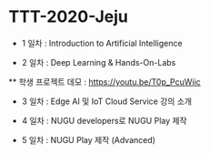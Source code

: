 # TTT-2020-Jeju
* 1 일차 : Introduction to Artificial Intelligence

* 2 일차 : Deep Learning & Hands-On-Labs

 ** 학생 프로젝트 데모 : https://youtu.be/T0p_PcuWiic

* 3 일차 : Edge AI 및 IoT Cloud Service 강의 소개

* 4 일차 : NUGU developers로 NUGU Play 제작

* 5 일차 : NUGU Play 제작 (Advanced)
